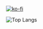 [![ko-fi](https://ko-fi.com/img/githubbutton_sm.svg)](https://ko-fi.com/P5P7MWF8N) 

![Top Langs](https://github-readme-stats.vercel.app/api/top-langs/?username=codykoinabox&layout=compact&langs_count=10)
